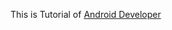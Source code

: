 This is Tutorial of [Android Developer](https://developer.android.com/codelabs/basic-android-kotlin-compose-text-composables)
